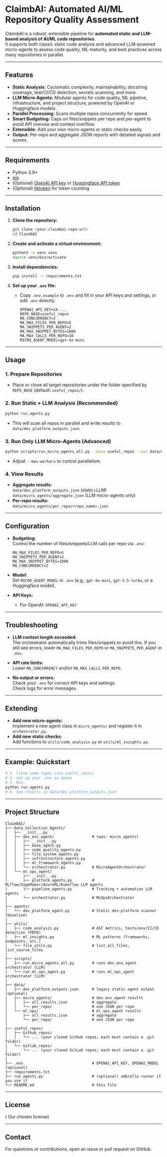 # ClaimbAI: Automated AI/ML Repository Quality Assessment

ClaimbAI is a robust, extensible pipeline for **automated static and LLM-based analysis of AI/ML code repositories**.  
It supports both classic static code analysis and advanced LLM-powered micro-agents to assess code quality, ML maturity, and best practices across many repositories in parallel.

---

## Features

- **Static Analysis:** Cyclomatic complexity, maintainability, docstring coverage, test/CI/CD detection, secrets scanning, and more.
- **LLM Micro-Agents:** Modular agents for code quality, ML pipeline, infrastructure, and project structure, powered by OpenAI or Huggingface models.
- **Parallel Processing:** Scans multiple repos concurrently for speed.
- **Smart Budgeting:** Caps on files/snippets per repo and per-agent to avoid API overuse and context overflow.
- **Extensible:** Add your own micro-agents or static checks easily.
- **Output:** Per-repo and aggregate JSON reports with detailed signals and scores.

---

## Requirements

- Python 3.9+
- [pip](https://pip.pypa.io/en/stable/)
- (Optional) [OpenAI API key](https://platform.openai.com/account/api-keys) or [Huggingface API token](https://huggingface.co/settings/tokens)
- (Optional) [tiktoken](https://github.com/openai/tiktoken) for token counting

---

## Installation

1. **Clone the repository:**
   ```sh
   git clone <your-claimbai-repo-url>
   cd ClaimbAI
   ```

2. **Create and activate a virtual environment:**
   ```sh
   python3 -m venv venv
   source venv/bin/activate
   ```

3. **Install dependencies:**
   ```sh
   pip install -r requirements.txt
   ```

4. **Set up your `.env` file:**
   - Copy `.env.example` to `.env` and fill in your API keys and settings, or edit `.env` directly:
     ```
     OPENAI_API_KEY=sk-...
     REPO_BASE=useful_repos
     MA_CONCURRENCY=2
     MA_MAX_FILES_PER_REPO=5
     MA_SNIPPETS_PER_AGENT=2
     MA_MAX_SNIPPET_BYTES=1800
     MA_MAX_CALLS_PER_REPO=10
     MICRO_AGENT_MODEL=gpt-4o-mini
     ```

---

## Usage

### **1. Prepare Repositories**

- Place or clone all target repositories under the folder specified by `REPO_BASE` (default: `useful_repos/`).

### **2. Run Static + LLM Analysis (Recommended)**

```sh
python run_agents.py
```
- This will scan all repos in parallel and write results to `data/dev_platform_outputs.json`.

### **3. Run Only LLM Micro-Agents (Advanced)**

```sh
python scripts/run_micro_agents_all.py --base useful_repos --out data/micro_agents/aggregate.json --per-repo-dir data/micro_agents/per_repo
```
- Adjust `--max-workers` to control parallelism.

### **4. View Results**

- **Aggregate results:**  
  `data/dev_platform_outputs.json` (static+LLM)  
  `data/micro_agents/aggregate.json` (LLM micro-agents only)
- **Per-repo results:**  
  `data/micro_agents/per_repo/<repo_name>.json`

---

## Configuration

- **Budgeting:**  
  Control the number of files/snippets/LLM calls per repo via `.env`:
  ```
  MA_MAX_FILES_PER_REPO=5
  MA_SNIPPETS_PER_AGENT=2
  MA_MAX_SNIPPET_BYTES=1800
  MA_CONCURRENCY=2
  ```
- **Model:**  
  Set `MICRO_AGENT_MODEL` in `.env` (e.g., `gpt-4o-mini`, `gpt-3.5-turbo`, or a Huggingface model).

- **API Keys:**  
  - For OpenAI: `OPENAI_API_KEY`

---

## Troubleshooting

- **LLM context length exceeded:**  
  The orchestrator automatically trims files/snippets to avoid this. If you still see errors, lower `MA_MAX_FILES_PER_REPO` or `MA_SNIPPETS_PER_AGENT` in `.env`.

- **API rate limits:**  
  Lower `MA_CONCURRENCY` and/or `MA_MAX_CALLS_PER_REPO`.

- **No output or errors:**  
  Check your `.env` for correct API keys and settings.  
  Check logs for error messages.

---

## Extending

- **Add new micro-agents:**  
  Implement a new agent class in `micro_agents/` and register it in `orchestrator.py`.
- **Add new static checks:**  
  Add functions to `utils/code_analysis.py` or `utils/ml_insights.py`.

---

## Example: Quickstart

```sh
# 1. Clone some repos into useful_repos/
# 2. Set up your .env as above
# 3. Run:
python run_agents.py
# 4. See results in data/dev_platform_outputs.json
```

---

## Project Structure

```
ClaimbAI/
├── Data_Collection_Agents/
│   ├── __init__.py
│   ├── dev_env_agent/                 # (was: micro_agents)
│   │   ├── __init__.py
│   │   ├── base_agent.py
│   │   ├── code_quality_agents.py
│   │   ├── file_system_agents.py
│   │   ├── infrastructure_agents.py
│   │   ├── ml_framework_agents.py
│   │   └── orchestrator.py            # MicroAgentOrchestrator
│   └── ml_ops_agent/
│       ├── __init__.py
│       ├── platform_agents.py         # MLflow/SageMaker/AzureML/Kubeflow LLM agents
│       ├── pipeline_agents.py         # Tracking + automation LLM agents
│       └── orchestrator.py            # MLOpsOrchestrator
│
├── agents/
│   └── dev_platform_agent.py          # Static dev-platform scanner (baseline)
│
├── utils/
│   ├── code_analysis.py               # AST metrics, tests/env/CI/CD detection (PEP8)
│   ├── ml_insights.py                 # ML patterns (frameworks, endpoints, etc.)
│   └── file_utils.py                  # list_all_files, list_source_files
│
├── scripts/
│   ├── run_micro_agents_all.py        # runs dev_env_agent orchestrator (LLM)
│   └── run_ml_ops_agent.py            # runs ml_ops_agent orchestrator (LLM)
│
├── data/
│   ├── dev_platform_outputs.json      # legacy static agent output (optional)
│   ├── micro_agents/                  # dev_env_agent results
│   │   ├── all_results.json           # aggregate
│   │   └── per_repo/                  # one JSON per repo
│   └── ml_ops/                        # ml_ops_agent results
│       ├── all_results.json           # aggregate
│       └── per_repo/                  # one JSON per repo
│
├── useful_repos/
│   ├── Github_repos/
│   │   └── ... (your cloned GitHub repos; each must contain a .git folder)
│   └── Gitlab_repos/
│       └── ... (your cloned GitLab repos; each must contain a .git folder)
│
├── .env                               # OPENAI_API_KEY, OPENAI_MODEL (optional)
├── requirements.txt
├── run_agents.py                      # (optional) umbrella runner if you use it
└── README.md                          # this file
```

---

## License

( Our chosen license)

---

## Contact

For questions or contributions, open an issue or pull request on GitHub.
